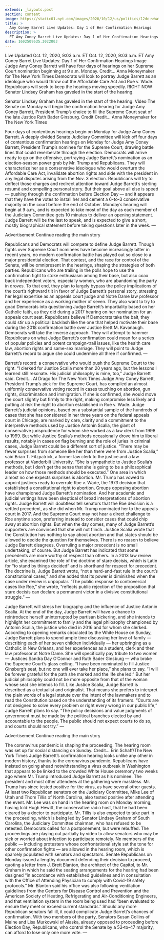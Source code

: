 ```yaml
--- 
extends: _layouts.post 
section: content 
image: https://static01.nyt.com/images/2020/10/12/us/politics/12dc-whattowatch-barrett/merlin_177911667_9333fe80-5132-44d0-bc2a-863487b4e4f1-articleLarge.jpg 
title: > 
  Amy Coney Barret Live Updates: Day 1 of Her Confirmation Hearings 
description: > 
  ET Amy Coney Barret Live Updates: Day 1 of Her Confirmation Hearings Image Judge Amy Coney Barrett will have four days of hearings on her Supreme Court nomination beginning at 9 a.m. Monday.Credit Credit... Anna Moneymaker for The New York TimesFour days of contentious hearings begin on Monday for Judge Amy Coney Barrett.But when the day comes, many of Judge Barrett’s supporters are convinced that she will not flinch.“Courts are not designed to solve every problem or right every wrong in our public life,” Judge Barrett plans to say.Credit... Erin Schaff/The New York Times Judge Barrett’s confirmation hearing looks unlike any other in modern history, thanks to the coronavirus pandemic. 
date: 1602509535.3022003 
--- 
```

Live Updated Oct. 12, 2020, 9:03 a.m. ET Oct. 12, 2020, 9:03 a.m. ET Amy Coney Barret Live Updates: Day 1 of Her Confirmation Hearings Image Judge Amy Coney Barrett will have four days of hearings on her Supreme Court nomination beginning at 9 a.m. Monday. Credit... Anna Moneymaker for The New York Times Democrats will look to portray Judge Barrett as an ideologue who would throw out the Affordable Care Act and Roe v. Wade. Republicans will seek to keep the hearings moving speedily. RIGHT NOW Senator Lindsey Graham has gaveled in the start of the hearing.

Senator Lindsey Graham has gaveled in the start of the hearing. Video The Senate on Monday will begin the confirmation hearing for Judge Amy Coney Barrett, President Trump’s choice to fill the Supreme Court seat of the late Justice Ruth Bader Ginsburg. Credit Credit... Anna Moneymaker for The New York Times

Four days of contentious hearings begin on Monday for Judge Amy Coney Barrett. A deeply divided Senate Judiciary Committee will kick off four days of contentious confirmation hearings on Monday for Judge Amy Coney Barrett, President Trump’s nominee for the Supreme Court, drawing battle lines that could reverberate through the election. Democrats will arrive ready to go on the offensive, portraying Judge Barrett’s nomination as an election-season power grab by Mr. Trump and Republicans. They will characterize her as a conservative ideologue who would overturn the Affordable Care Act, invalidate abortion rights and side with the president in any legal disputes arising from the Nov. 3 election. Republicans will try to deflect those charges and redirect attention toward Judge Barrett’s sterling résumé and compelling personal story. But their goal above all else is speed — pushing through the confirmation before Election Day — and it appears that they have the votes to install her and cement a 6-to-3 conservative majority on the court before the end of October. Monday’s hearing will begin at 9 a.m., and is expected to take most of the day as each member of the Judiciary Committee gets 10 minutes to deliver an opening statement. Judge Barrett will be the last to speak, and is expected to give a short, mostly biographical statement before taking questions later in the week. —

Advertisement Continue reading the main story

Republicans and Democrats will compete to define Judge Barrett. Though fights over Supreme Court nominees have become increasingly bitter in recent years, no modern confirmation battle has played out so close to a major presidential election. That contest, and the race for control of the Senate, will be omnipresent in the hearings, shaping the strategies of both parties. Republicans who are trailing in the polls hope to use the confirmation fight to stoke enthusiasm among their base, but also coax back independent voters, especially women, who are abandoning the party in droves. To that end, they plan to largely bypass the policy implications of the court’s rightward tilt in favor of Judge Barrett’s personal story, stressing her legal expertise as an appeals court judge and Notre Dame law professor and her experience as a working mother of seven. They also want to try to goad Democrats into questioning Judge Barrett’s impartiality based on her Catholic faith, as they did during a 2017 hearing on her nomination for an appeals court seat. Republicans believe if Democrats take the bait, they could stir up a political backlash like the one that helped motivate their base during the 2018 confirmation battle over Justice Brett M. Kavanaugh. Democrats will take the inverse approach. They will attempt to hammer Republicans on what Judge Barrett’s confirmation could mean for a series of popular policies and potent campaign-trail issues, like the health care law, abortion rights and same-sex marriage. They will point to Judge Barrett’s record to argue she could undermine all three if confirmed. —

Barrett’s record: a conservative who would push the Supreme Court to the right. “I clerked for Justice Scalia more than 20 years ago, but the lessons I learned still resonate. His judicial philosophy is mine, too,” Judge Barrett said. Credit... Al Drago for The New York Times Judge Amy Coney Barrett, President Trump’s pick for the Supreme Court, has compiled an almost uniformly conservative voting record in cases touching on abortion, gun rights, discrimination and immigration. If she is confirmed, she would move the court slightly but firmly to the right, making compromise less likely and putting at risk the right to abortion established in Roe v. Wade. Judge Barrett’s judicial opinions, based on a substantial sample of the hundreds of cases that she has considered in her three years on the federal appeals court in Chicago, are marked by care, clarity and a commitment to the interpretive methods used by Justice Antonin Scalia, the giant of conservative jurisprudence for whom she worked as a law clerk from 1998 to 1999. But while Justice Scalia’s methods occasionally drove him to liberal results, notably in cases on flag burning and the role of juries in criminal cases, Judge Barrett could be a different sort of justice. “There may be fewer surprises from someone like her than there were from Justice Scalia,” said Brian T. Fitzpatrick, a former law clerk to the justice and a law professor at Vanderbilt University. “She is sympathetic to Justice Scalia’s methods, but I don’t get the sense that she is going to be a philosophical leader on how those methods should be executed.” One area in which almost no one expects surprises is abortion. Mr. Trump has vowed to appoint justices ready to overrule Roe v. Wade, the 1973 decision that established a constitutional right to abortion. Groups opposing abortion have championed Judge Barrett’s nomination. And her academic and judicial writings have been skeptical of broad interpretations of abortion rights. Judge Barrett will doubtless tell senators that the Roe decision is a settled precedent, as she did when Mr. Trump nominated her to the appeals court in 2017. And the Supreme Court may not hear a direct challenge to Roe anytime soon, preferring instead to consider cases that could chip away at abortion rights. But when the day comes, many of Judge Barrett’s supporters are convinced that she will not flinch. Justice Scalia wrote that the Constitution has nothing to say about abortion and that states should be allowed to decide the question for themselves. There is no reason to believe Judge Barrett disagrees. Overruling a major precedent is no small undertaking, of course. But Judge Barrett has indicated that some precedents are more worthy of respect than others. In a 2013 law review article, she examined the role of the doctrine of stare decisis, which is Latin for “to stand by things decided” and is shorthand for respect for precedent. The doctrine is, Judge Barrett wrote, “not a hard-and-fast rule in the court’s constitutional cases,” and she added that its power is diminished when the case under review is unpopular. “The public response to controversial cases like Roe,” she wrote, “reflects public rejection of the proposition that stare decisis can declare a permanent victor in a divisive constitutional struggle.” —

Judge Barrett will stress her biography and the influence of Justice Antonin Scalia. At the end of the day, Judge Barrett will have a chance to reintroduce herself uninterrupted by partisan bickering, and she intends to highlight her commitment to family and the legal philosophy championed by Antonin Scalia, the justice who died in 2016 and for whom she clerked. According to opening remarks circulated by the White House on Sunday, Judge Barrett plans to spend ample time discussing her love of family — describing each of her seven children individually — her upbringing as a Catholic in New Orleans, and her experiences as a student, clerk and then law professor at Notre Dame. She will specifically pay tribute to two women — Justices Sandra Day O’Connor and Ruth Bader Ginsburg — who broke the Supreme Court’s glass ceiling. “I have been nominated to fill Justice Ginsburg’s seat, but no one will ever take her place,” she plans to say. “I will be forever grateful for the path she marked and the life she led.” But her judicial philosophy could not be more opposite from that of the woman whose seat she intends to fill. Like Justice Scalia, Judge Barrett is described as a textualist and originalist. That means she prefers to interpret the plain words of a legal statute over the intent of the lawmakers and to read the Constitution based on the understanding of its framers. “Courts are not designed to solve every problem or right every wrong in our public life,” Judge Barrett plans to say. “The policy decisions and value judgments of government must be made by the political branches elected by and accountable to the people. The public should not expect courts to do so, and courts should not try.” —

Advertisement Continue reading the main story

The coronavirus pandemic is shaping the proceeding. The hearing room was set up for social distancing on Sunday. Credit... Erin Schaff/The New York Times Judge Barrett’s confirmation hearing looks unlike any other in modern history, thanks to the coronavirus pandemic. Republicans have insisted on going ahead notwithstanding a virus outbreak in Washington that appears to be linked to the crowded White House ceremony two weeks ago where Mr. Trump introduced Judge Barrett as his nominee. The president and most other attendees at the gathering were maskless. Mr. Trump has since tested positive for the virus, as have several other guests. At least two Republican senators on the Judiciary Committee, Mike Lee of Utah and Thom Tillis of North Carolina, also tested positive after attending the event. Mr. Lee was on hand in the hearing room on Monday morning, having told Hugh Hewitt, the conservative radio host, that he had been cleared by a doctor to participate. Mr. Tillis is also expected to take part in the proceeding, which is being led by Senator Lindsey Graham of South Carolina, the Judiciary Committee chairman, who has refused to be retested. Democrats called for a postponement, but were rebuffed. The proceedings are playing out partially by video to allow senators who may be sick or worried about infection to participate remotely. No members of the public — including protesters whose confrontational style set the tone for other confirmation fights — are allowed in the hearing room, which is sparsely populated with senators and spectators. Senate Republicans on Monday issued a lengthy document defending their decision to proceed, quoting a letter from J. Brett Blanton, the architect of the Capitol, to Mr. Graham in which he said the seating arrangements for the hearing had been designed “in accordance with established guidelines and in consultation with the Office of Attending Physician to comply with Covid-19 safety protocols.” Mr. Blanton said his office was also following ventilation guidelines from the Centers for Disease Control and Prevention and the American Society of Heating, Refrigerating and Air-Conditioning Engineers, and that ventilation system in the room being used had “been evaluated to ensure they meet or exceed current standards.” Should any more Republican senators fall ill, it could complicate Judge Barrett’s chances of confirmation. With two members of the party, Senators Susan Collins of Maine and Lisa Murkowski of Alaska, already opposed to proceeding before Election Day, Republicans, who control the Senate by a 53-to-47 majority, can afford to lose only one more vote. —